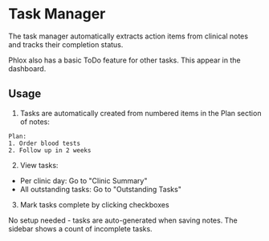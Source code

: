# Task Manager

The task manager automatically extracts action items from clinical notes and tracks their completion status.

Phlox also has a basic ToDo feature for other tasks. This appear in the dashboard.

## Usage

1. Tasks are automatically created from numbered items in the Plan section of notes:
```
Plan:
1. Order blood tests
2. Follow up in 2 weeks
```

2. View tasks:
- Per clinic day: Go to "Clinic Summary"
- All outstanding tasks: Go to "Outstanding Tasks"

3. Mark tasks complete by clicking checkboxes

No setup needed - tasks are auto-generated when saving notes. The sidebar shows a count of incomplete tasks.
